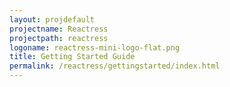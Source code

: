 ```yaml
---
layout: projdefault
projectname: Reactress
projectpath: reactress
logoname: reactress-mini-logo-flat.png
title: Getting Started Guide
permalink: /reactress/gettingstarted/index.html
---
```

